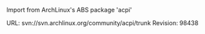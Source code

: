 Import from ArchLinux's ABS package 'acpi'

URL: svn://svn.archlinux.org/community/acpi/trunk
Revision: 98438
